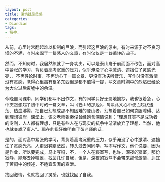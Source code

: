 ```yaml
---
layout: post
title: 激情就是灵感
categories:
- Diandian
tags:
- 精神, 
---
```

<p>从前，心里时常翻起难以抑制的巨浪，而引起这巨浪的源由，有时来源于对不良习惯的不满，有时来源于一篇感人的文章，有时仅仅是一首婉转的曲子。</p>
<p>然而，不知何时，我居然练就了一身功夫，可以是泰山崩于前而面不改色，面对高中紧张的学习，背负着高考沉重的压力，似乎淹没了心中激清、遮挡住了灵感光亮，，不再评论时事，不再动心于一篇文章，更没有功夫听音乐，写作时没有激情没有灵感，觉得心里虽有很多东西但是都不值得一提，写文章时胸中的烈焰已经沦为大火过后废墟中的余温。</p>
<p>今晚自习课中，同学们都写不出作文，有的同学只好无奈地摘抄，我也很着急，心中突然想起了初中时的一篇文章，叫《在山的那边》，每读此文心中便会起伏迭荡、热血沸腾，把自已幻想成那不知困难的登山者，幻想着自己如何克服障碍、达到理想彼岸，课堂上，语文老师张秦俊曾经饱含深情说到：“理想其实不是成功者的专利，人人都有理想，只是有些人在与现实的抗争中渐渐放弃了理想，当然，他也就变成了庸人”。现在的我好像明白了张老师的话。</p>
<p>是的，面对高中紧张的学习，背负着高考沉重的压力，似乎淹没了心中激清、遮挡住了灵感光亮，人更迟钝更茫然，转头过去问同学，写不写作文，他们说要，因为是作业，所以要完成，马上写吗，不，一个人在寝室写，也许，深夜的寝室，那份寂静，能够去掉喧嚣，找回几许自我，但是，深夜的寂静不会带来那份激情，适宜于苦闷中的倾述，不适宜澎湃的宣泄。</p>
<p>找回激情，也就找回了灵感，也就找回了自我。</p>